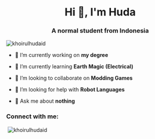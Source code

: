 <h1 align="center">Hi 👋, I'm Huda</h1>
<h3 align="center">A normal student from Indonesia</h3>

<p align="left"> <img src="https://komarev.com/ghpvc/?username=khoirulhudaid&label=Profile%20views&color=0e75b6&style=flat" alt="khoirulhudaid" /> </p>

- 🔭 I’m currently working on **my degree**

- 🌱 I’m currently learning **Earth Magic (Electrical)**

- 👯 I’m looking to collaborate on **Modding Games**

- 🤝 I’m looking for help with **Robot Languages**

- 💬 Ask me about **nothing**

<h3 align="left">Connect with me:</h3>
<p align="left">
</p>

<p>&nbsp;<img align="center" src="https://github-readme-stats.vercel.app/api?username=khoirulhudaid&show_icons=true&locale=en" alt="khoirulhudaid" /></p>

